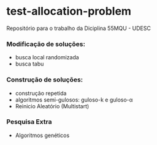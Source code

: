 # test-allocation-problem
Repositório para o trabalho da Diciplina 55MQU - UDESC


### Modificação de soluções:
- busca local randomizada
- busca tabu

### Construção de soluções:
- construção repetida
- algoritmos semi-gulosos: guloso-k e guloso-α
- Reinicio Aleatório (Multistart)

### Pesquisa Extra
- Algoritmos genéticos
